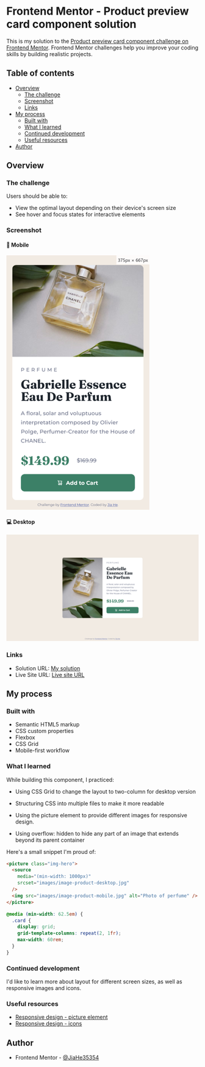 # Frontend Mentor - Product preview card component solution

This is my solution to the [Product preview card component challenge on Frontend Mentor](https://www.frontendmentor.io/challenges/product-preview-card-component-GO7UmttRfa). Frontend Mentor challenges help you improve your coding skills by building realistic projects.

## Table of contents

- [Overview](#overview)
  - [The challenge](#the-challenge)
  - [Screenshot](#screenshot)
  - [Links](#links)
- [My process](#my-process)
  - [Built with](#built-with)
  - [What I learned](#what-i-learned)
  - [Continued development](#continued-development)
  - [Useful resources](#useful-resources)
- [Author](#author)

## Overview

### The challenge

Users should be able to:

- View the optimal layout depending on their device's screen size
- See hover and focus states for interactive elements

### Screenshot

#### 📱 Mobile

![Screenshot for mobile](./screenshot-mobile.png)

#### 💻 Desktop

![Screenshot for desktop](./screenshot-desktop.png)

### Links

- Solution URL: [My solution]()
- Live Site URL: [Live site URL](https://product-preview-card-component-jiah.netlify.app/)

## My process

### Built with

- Semantic HTML5 markup
- CSS custom properties
- Flexbox
- CSS Grid
- Mobile-first workflow

### What I learned

While building this component, I practiced:

- Using CSS Grid to change the layout to two-column for desktop version

- Structuring CSS into multiple files to make it more readable

- Using the picture element to provide different images for responsive design.

- Using overflow: hidden to hide any part of an image that extends beyond its parent container

Here's a small snippet I'm proud of:

```html
<picture class="img-hero">
  <source
    media="(min-width: 1000px)"
    srcset="images/image-product-desktop.jpg"
  />
  <img src="images/image-product-mobile.jpg" alt="Photo of perfume" />
</picture>
```

```css
@media (min-width: 62.5em) {
  .card {
    display: grid;
    grid-template-columns: repeat(2, 1fr);
    max-width: 60rem;
  }
}
```

### Continued development

I'd like to learn more about layout for different screen sizes, as well as responsive images and icons.

### Useful resources

- [Responsive design - picture element](https://web.dev/learn/design/picture-element)
- [Responsive design - icons](https://web.dev/learn/design/icons)

## Author

- Frontend Mentor - [@JiaHe35354](https://www.frontendmentor.io/profile/JiaHe35354)
